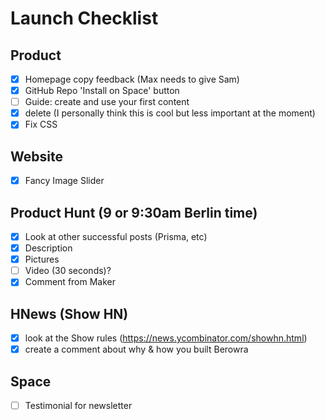 # Launch Checklist

## Product

- [x]  Homepage copy feedback (Max needs to give Sam)
- [x]  GitHub Repo 'Install on Space' button
- [ ]  Guide: create and use your first content 
- [x]  delete (I personally think this is cool but less important at the moment)
- [x]  Fix CSS

## Website 

- [x] Fancy Image Slider

## Product Hunt (9 or 9:30am Berlin time)

- [x]  Look at other successful posts (Prisma, etc)
- [x]  Description
- [x]  Pictures
- [ ]  Video (30 seconds)?
- [x]  Comment from Maker 

## HNews (Show HN)

- [x] look at the Show rules (https://news.ycombinator.com/showhn.html)
- [x] create a comment about why & how you built Berowra 

## Space

- [ ] Testimonial for newsletter
